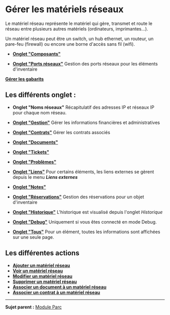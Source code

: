 Gérer les matériels réseaux
===========================

Le matériel réseau représente le matériel qui gère, transmet et route le réseau entre plusieurs autres matériels (ordinateurs, imprimantes...).

Un matériel réseau peut être un switch, un hub ethernet, un routeur, un pare-feu (firewall) ou encore une borne d'accès sans fil (wifi).

-   **[Onglet "Composants"](index.php?fr/Les_différents_onglets/Onglet_Composants.md)**

-   **[Onglet "Ports réseaux"](index.php?fr/Les_différents_onglets/Onglet_Ports_réseaux.md)**
     Gestion des ports réseaux pour les éléments d'inventaire

**[Gérer les gabarits](index.php?fr/Les_différentes_actions/Gérer_les_gabarits.md)**

Les différents onglet :
---------------------
-   **Onglet "Noms réseaux"**
     Récapitulatif des adresses IP et réseaux IP pour chaque nom réseau.

-   **[Onglet "Gestion"](index.php?fr/Les_différents_onglets/Onglet_Gestion.md)**
    Gérer les informations financières et administratives

-   **[Onglet "Contrats"](index.php?fr/Les_différents_onglets/Onglet_Contrats.md)**
    Gérer les contrats associés

-   **[Onglet "Documents"](index.php?fr/Les_différents_onglets/Onglet_Documents.md)**

-   **[Onglet "Tickets"](index.php?fr/Les_différents_onglets/Onglet_Tickets.md)**

-   **[Onglet "Problèmes"](index.php?fr/Les_différents_onglets/Onglet_Problèmes.md)**

-   **[Onglet "Liens"](index.php?fr/Les_différents_onglets/Onglet_Liens.md)**
     Pour certains éléments, les liens externes se gèrent depuis le menu ***Liens externes***

-   **[Onglet "Notes"](index.php?fr/Les_différents_onglets/Onglet_Notes.md)**

-   **[Onglet "Réservations"](index.php?fr/Les_différents_onglets/Onglet_Réservations.md)**
     Gestion des réservations pour un objet d'inventaire

-   **[Onglet "Historique"](index.php?fr/Les_différents_onglets/Onglet_Historique.md)**
     L'historique est visualisé depuis l'onglet *Historique*

-   **[Onglet "Debug"](index.php?fr/Les_différents_onglets/Onglet_Debug.md)**
    Uniquement si vous êtes connecté en mode Debug.

-   **[Onglet "Tous"](index.php?fr/Les_différents_onglets/Onglet_Tous.md)**
     Pour un élément, toutes les informations sont affichées sur une seule page.

Les différentes actions
-----------------------
-   **[Ajouter un matériel réseau](index.php?fr/Les_différentes_actions/Créer_un_nouvel_objet.md)**
-   **[Voir un matériel réseau](index.php?fr/Les_différentes_actions/Visualiser_un_objet.md)**
-   **[Modifier un matériel réseau](index.php?fr/Les_différentes_actions/Modifier_un_objet.md)**
-   **[Supprimer un matériel réseau](index.php?fr/Les_différentes_actions/Supprimer_un_objet.md)**
-   **[Associer un document à un matériel réseau](index.php?fr/Les_différentes_actions/Lier_un_document_à_un_objet.md)**
-   **[Associer un contrat à un matériel réseau](index.php?fr/Les_différentes_actions/Lier_un_contrat_à_un_objet.md)**


-----------
**Sujet parent :** [Module Parc](index.php?fr/03_Module_Parc/01_Module_Parc.md "Module Parc de GLPI")
